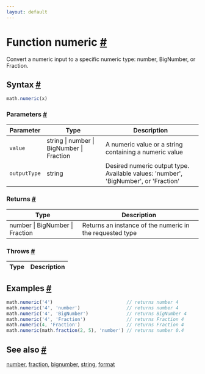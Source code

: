 ```yaml
---
layout: default
---
```


<!-- Note: This file is automatically generated from source code comments. Changes made in this file will be overridden. -->

<h1 id="function-numeric">Function numeric <a href="#function-numeric" title="Permalink">#</a></h1>

Convert a numeric input to a specific numeric type: number, BigNumber, or Fraction.


<h2 id="syntax">Syntax <a href="#syntax" title="Permalink">#</a></h2>

```js
math.numeric(x)
```

<h3 id="parameters">Parameters <a href="#parameters" title="Permalink">#</a></h3>

Parameter | Type | Description
--------- | ---- | -----------
`value` | string &#124; number &#124; BigNumber &#124; Fraction |  A numeric value or a string containing a numeric value
`outputType` | string |  Desired numeric output type. Available values: 'number', 'BigNumber', or 'Fraction'

<h3 id="returns">Returns <a href="#returns" title="Permalink">#</a></h3>

Type | Description
---- | -----------
number &#124; BigNumber &#124; Fraction |  Returns an instance of the numeric in the requested type


<h3 id="throws">Throws <a href="#throws" title="Permalink">#</a></h3>

Type | Description
---- | -----------


<h2 id="examples">Examples <a href="#examples" title="Permalink">#</a></h2>

```js
math.numeric('4')                           // returns number 4
math.numeric('4', 'number')                 // returns number 4
math.numeric('4', 'BigNumber')              // returns BigNumber 4
math.numeric('4', 'Fraction')               // returns Fraction 4
math.numeric(4, 'Fraction')                 // returns Fraction 4
math.numeric(math.fraction(2, 5), 'number') // returns number 0.4
```


<h2 id="see-also">See also <a href="#see-also" title="Permalink">#</a></h2>

[number](number.html),
[fraction](fraction.html),
[bignumber](bignumber.html),
[string](string.html),
[format](format.html)
